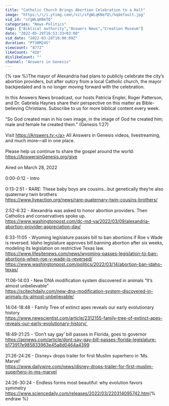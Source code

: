 ```yaml
---
title: "Catholic Church Brings Abortion Celebration to a Halt"
image: "https:\/\/i.ytimg.com\/vi\/sfgWLqKNefQ\/hqdefault.jpg"
vid_id: "sfgWLqKNefQ"
categories: "News-Politics"
tags: ["Biblical authority","Answers News","Creation Museum"]
date: "2022-05-29T16:53:33+03:00"
vid_date: "2022-03-28T18:00:09Z"
duration: "PT30M24S"
viewcount: "8772"
likeCount: "428"
dislikeCount: ""
channel: "Answers in Genesis"
---
```

{% raw %}The mayor of Alexandria had plans to publicly celebrate the city’s abortion providers, but after outcry from a local Catholic church, the mayor backpedaled and is no longer moving forward with the celebration. <br /><br />In this Answers News broadcast, our hosts Patricia Engler, Roger Patterson, and Dr. Gabriela Haynes share their perspective on this matter as Bible-believing Christians. Subscribe to us for more biblical content every week. <br /><br />“So God created man in his own image, in the image of God he created him; male and female he created them.” (Genesis 1:27)  <br /><br />Visit <a rel="nofollow" target="blank" href="https://Answers.tv:">https://Answers.tv:</a> All Answers in Genesis videos, livestreaming, and much more—all in one place.  <br /><br />Please help us continue to share the gospel around the world: <a rel="nofollow" target="blank" href="https://AnswersinGenesis.org/give">https://AnswersinGenesis.org/give</a>  <br /><br />Aired on March 28, 2022 <br /><br />0:00-0:12 - Intro<br /><br />0:13-2:51 - RARE: These baby boys are cousins…but genetically they’re also quaternary twin brothers<br /><a rel="nofollow" target="blank" href="https://www.liveaction.org/news/rare-quaternary-twin-cousins-brothers/">https://www.liveaction.org/news/rare-quaternary-twin-cousins-brothers/</a><br /><br />2:52-6:32 - Alexandria was asked to honor abortion providers. Then Catholics and conservatives spoke up. <br /><a rel="nofollow" target="blank" href="https://www.washingtonpost.com/dc-md-va/2022/03/09/alexandria-abortion-provider-appreciation-day/">https://www.washingtonpost.com/dc-md-va/2022/03/09/alexandria-abortion-provider-appreciation-day/</a><br /><br />6:33-11:05 - Wyoming legislature passes bill to ban abortions if Roe v Wade is reversed. Idaho legislature approves bill banning abortion after six weeks, modeling its legislation on restrictive Texas law. <br /><a rel="nofollow" target="blank" href="https://www.lifesitenews.com/news/wyoming-passes-legislation-to-ban-abortions-when-roe-v-wade-is-reversed/">https://www.lifesitenews.com/news/wyoming-passes-legislation-to-ban-abortions-when-roe-v-wade-is-reversed/</a><br /><a rel="nofollow" target="blank" href="https://www.washingtonpost.com/politics/2022/03/14/abortion-ban-idaho-texas/">https://www.washingtonpost.com/politics/2022/03/14/abortion-ban-idaho-texas/</a><br /><br />11:06-14:03 - New DNA modification system discovered in animals “It’s almost unbelievable” <br /><a rel="nofollow" target="blank" href="https://scitechdaily.com/new-dna-modification-system-discovered-in-animals-its-almost-unbelievable/">https://scitechdaily.com/new-dna-modification-system-discovered-in-animals-its-almost-unbelievable/</a><br /><br />14:04-18:48 - Family Tree of extinct apes reveals our early evolutionary history <br /><a rel="nofollow" target="blank" href="https://www.newscientist.com/article/2312155-family-tree-of-extinct-apes-reveals-our-early-evolutionary-history/ ">https://www.newscientist.com/article/2312155-family-tree-of-extinct-apes-reveals-our-early-evolutionary-history/ </a><br /><br />18:49-21:25 - ‘Don’t say gay’ bill passes in Florida, goes to governor <br /><a rel="nofollow" target="blank" href="https://apnews.com/article/dont-say-gay-bill-passes-florida-legislature-b173917e985833963e45a8d0464a4399">https://apnews.com/article/dont-say-gay-bill-passes-florida-legislature-b173917e985833963e45a8d0464a4399</a><br /><br />21:26-24:26 - Disney+ drops trailer for first Muslim superhero in ‘Ms. Marvel’ <br /><a rel="nofollow" target="blank" href="https://www.dailywire.com/news/disney-drops-trailer-for-first-muslim-superhero-in-ms-marvel">https://www.dailywire.com/news/disney-drops-trailer-for-first-muslim-superhero-in-ms-marvel</a><br /><br />24:26-30:24 - Endless forms most beautiful: why evolution favors symmetry <br /><a rel="nofollow" target="blank" href="https://www.sciencedaily.com/releases/2022/03/220314095742.htm">https://www.sciencedaily.com/releases/2022/03/220314095742.htm</a>{% endraw %}
